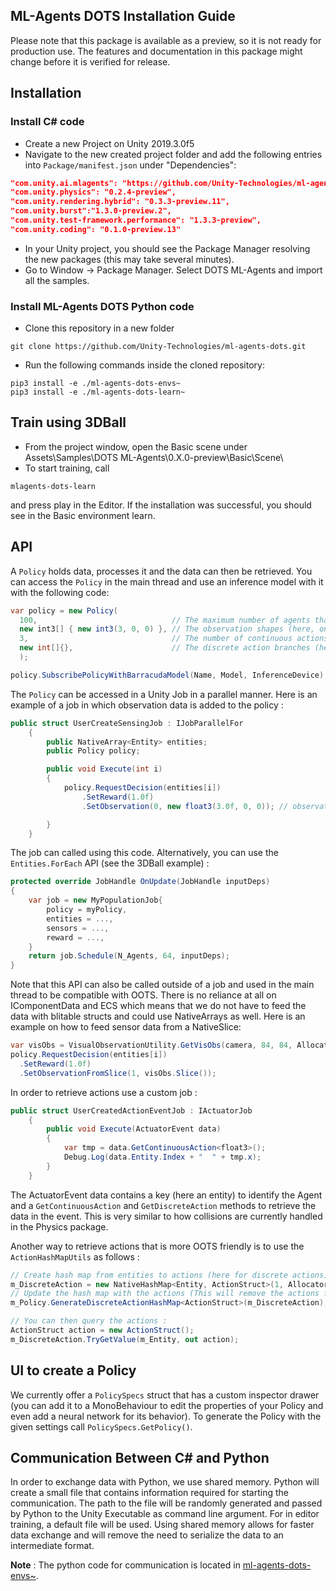 ## ML-Agents DOTS Installation Guide
Please note that this package is available as a preview, so it is not ready for production use. The features and documentation in this package might change before it is verified for release.

## Installation

### Install C# code
 * Create a new Project on Unity 2019.3.0f5
 * Navigate to the new created project folder and add the following entries into `Package/manifest.json` under "Dependencies":
 ```json
 "com.unity.ai.mlagents": "https://github.com/Unity-Technologies/ml-agents-dots.git",
 "com.unity.physics": "0.2.4-preview",
 "com.unity.rendering.hybrid": "0.3.3-preview.11",
 "com.unity.burst":"1.3.0-preview.2",
 "com.unity.test-framework.performance": "1.3.3-preview",
 "com.unity.coding": "0.1.0-preview.13"
 ```
 * In your Unity project, you should see the Package Manager resolving the new packages (this may take several minutes).
 * Go to Window -> Package Manager. Select DOTS ML-Agents and import all the samples.



### Install ML-Agents DOTS Python code
 * Clone this repository in a new folder
 ```
 git clone https://github.com/Unity-Technologies/ml-agents-dots.git
 ```
 * Run the following commands inside the cloned repository:
 ```
 pip3 install -e ./ml-agents-dots-envs~
 pip3 install -e ./ml-agents-dots-learn~
 ```


## Train using 3DBall
 * From the project window, open the Basic scene under Assets\Samples\DOTS ML-Agents\0.X.0-preview\Basic\Scene\
 * To start training, call
 ```
 mlagents-dots-learn
 ```
 and press play in the Editor.
 If the installation was successful, you should see in the Basic environment learn.


## API
A `Policy` holds data, processes it and the data can then be retrieved.
You can access the `Policy` in the main thread and use an inference model with it with the following code:

```csharp
var policy = new Policy(
  100,                              // The maximum number of agents that can request a decision per step
  new int3[] { new int3(3, 0, 0) }, // The observation shapes (here, one observation of shape (3,0,0))
  3,                                // The number of continuous actions
  new int[]{},                      // The discrete action branches (here none)
  );

policy.SubscribePolicyWithBarracudaModel(Name, Model, InferenceDevice);
```

The `Policy` can be accessed in a Unity Job in a parallel manner.  Here is an example of a job in which observation data is added to the policy :

```csharp
public struct UserCreateSensingJob : IJobParallelFor
    {
        public NativeArray<Entity> entities;
        public Policy policy;

        public void Execute(int i)
        {
            policy.RequestDecision(entities[i])
                .SetReward(1.0f)
                .SetObservation(0, new float3(3.0f, 0, 0)); // observation index and then observation struct

        }
    }
```

The job can called using this code. Alternatively, you can use the `Entities.ForEach` API (see the 3DBall example) :

```csharp
protected override JobHandle OnUpdate(JobHandle inputDeps)
{
    var job = new MyPopulationJob{
	    policy = myPolicy,
	    entities = ...,
	    sensors = ...,
	    reward = ...,
    }
    return job.Schedule(N_Agents, 64, inputDeps);
}
```

Note that this API can also be called outside of a job and used in the main thread to be compatible with OOTS. There is no reliance at all on IComponentData and ECS which means that we do not have to feed the data with blitable structs and could use NativeArrays as well. Here is an example on how to feed sensor data from a NativeSlice:

```csharp
var visObs = VisualObservationUtility.GetVisObs(camera, 84, 84, Allocator.TempJob);
policy.RequestDecision(entities[i])
  .SetReward(1.0f)
  .SetObservationFromSlice(1, visObs.Slice());
```

In order to retrieve actions use a custom job :

```csharp
public struct UserCreatedActionEventJob : IActuatorJob
    {
        public void Execute(ActuatorEvent data)
        {
            var tmp = data.GetContinuousAction<float3>();
            Debug.Log(data.Entity.Index + "  " + tmp.x);
        }
    }
```
The ActuatorEvent data contains a key (here an entity) to identify the Agent and a `GetContinuousAction` and `GetDiscreteAction` methods to retrieve the data in the event. This is very similar to how collisions are currently handled in the Physics package.

Another way to retrieve actions that is more OOTS friendly is to use the `ActionHashMapUtils` as follows :

```csharp
// Create hash map from entities to actions (here for discrete actions)
m_DiscreteAction = new NativeHashMap<Entity, ActionStruct>(1, Allocator.Persistent);
// Update the hash map with the actions (This will remove the actions from the policy)
m_Policy.GenerateDiscreteActionHashMap<ActionStruct>(m_DiscreteAction);

// You can then query the actions :
ActionStruct action = new ActionStruct();
m_DiscreteAction.TryGetValue(m_Entity, out action);
```

## UI to create a Policy

We currently offer a `PolicySpecs` struct that has a custom inspector drawer (you can add it to a MonoBehaviour to edit the properties of your Policy and even add a neural network for its behavior).
To generate the Policy with the given settings call `PolicySpecs.GetPolicy()`.

## Communication Between C# and Python
In order to exchange data with Python, we use shared memory. Python will create a small file that contains information required for starting the communication. The path to the file will be randomly generated and passed by Python to the Unity Executable as command line argument. For in editor training, a default file will be used. Using shared memory allows for faster data exchange and will remove the need to serialize the data to an intermediate format.

__Note__ : The python code for communication is located in [ml-agents-dots-envs~](./ml-agents-dots-envs~).
